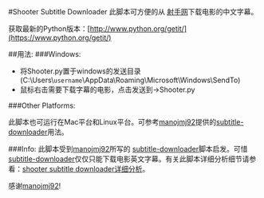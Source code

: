 #Shooter Subtitle Downloader
此脚本可方便的从 [射手网](http://www.shooter.cn/)下载电影的中文字幕。

获取最新的Python版本：[http://www.python.org/getit/](https://www.python.org/getit/)

##用法:
###Windows:
- 将Shooter.py置于windows的发送目录(C:\Users\\`username`\AppData\Roaming\Microsoft\Windows\SendTo\)
- 鼠标右击需要下载字幕的电影，点击发送到->Shooter.py

###Other Platforms:

此脚本也可运行在Mac平台和Linux平台。可参考[manojmj92](https://github.com/manojmj92)提供的[subtitle-downloader](https://github.com/manojmj92/subtitle-downloader)用法。



###Info:
此脚本受到[manojmj92](https://github.com/manojmj92)所写的 [subtitle-downloader](https://github.com/manojmj92/subtitle-downloader)脚本启发。可惜[subtitle-downloader](https://github.com/manojmj92/subtitle-downloader)仅仅只能下载电影英文字幕。有关此脚本详细分析细节请参看：[shooter subtitle downloader详细分析](http://xiangshuai.github.io/2014/08/shooter-subtitle-downloader/)。

感谢[manojmj92](https://github.com/manojmj92)!
